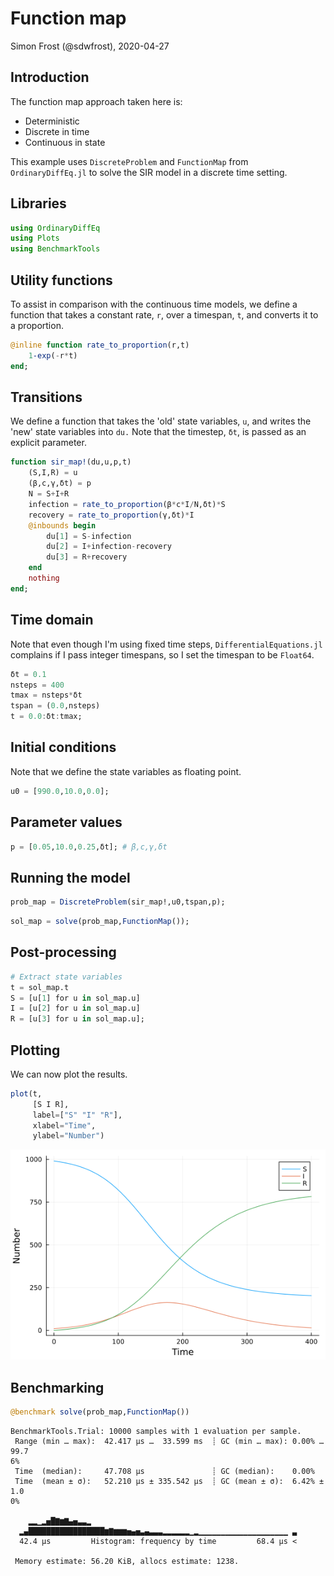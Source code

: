# Function map
Simon Frost (@sdwfrost), 2020-04-27

## Introduction

The function map approach taken here is:

- Deterministic
- Discrete in time
- Continuous in state

This example uses `DiscreteProblem` and `FunctionMap` from `OrdinaryDiffEq.jl` to solve the SIR model in a discrete time setting.

## Libraries

```julia
using OrdinaryDiffEq
using Plots
using BenchmarkTools
```




## Utility functions

To assist in comparison with the continuous time models, we define a function that takes a constant rate, `r`, over a timespan, `t`, and converts it to a proportion.

```julia
@inline function rate_to_proportion(r,t)
    1-exp(-r*t)
end;
```




## Transitions

We define a function that takes the 'old' state variables, `u`, and writes the 'new' state variables into `du.` Note that the timestep, `δt`, is passed as an explicit parameter.

```julia
function sir_map!(du,u,p,t)
    (S,I,R) = u
    (β,c,γ,δt) = p
    N = S+I+R
    infection = rate_to_proportion(β*c*I/N,δt)*S
    recovery = rate_to_proportion(γ,δt)*I
    @inbounds begin
        du[1] = S-infection
        du[2] = I+infection-recovery
        du[3] = R+recovery
    end
    nothing
end;
```




## Time domain

Note that even though I'm using fixed time steps, `DifferentialEquations.jl` complains if I pass integer timespans, so I set the timespan to be `Float64`.

```julia
δt = 0.1
nsteps = 400
tmax = nsteps*δt
tspan = (0.0,nsteps)
t = 0.0:δt:tmax;
```




## Initial conditions

Note that we define the state variables as floating point.

```julia
u0 = [990.0,10.0,0.0];
```




## Parameter values

```julia
p = [0.05,10.0,0.25,δt]; # β,c,γ,δt
```




## Running the model

```julia
prob_map = DiscreteProblem(sir_map!,u0,tspan,p);
```


```julia
sol_map = solve(prob_map,FunctionMap());
```




## Post-processing

```julia
# Extract state variables
t = sol_map.t
S = [u[1] for u in sol_map.u]
I = [u[2] for u in sol_map.u]
R = [u[3] for u in sol_map.u];
```




## Plotting

We can now plot the results.

```julia
plot(t,
     [S I R],
     label=["S" "I" "R"],
     xlabel="Time",
     ylabel="Number")
```

![](figures/function_map_10_1.png)



## Benchmarking

```julia
@benchmark solve(prob_map,FunctionMap())
```

```
BenchmarkTools.Trial: 10000 samples with 1 evaluation per sample.
 Range (min … max):  42.417 μs …  33.599 ms  ┊ GC (min … max): 0.00% … 99.7
6%
 Time  (median):     47.708 μs               ┊ GC (median):    0.00%
 Time  (mean ± σ):   52.210 μs ± 335.542 μs  ┊ GC (mean ± σ):  6.42% ±  1.0
0%

    ▂▂▁▂▅█▇▆▇▄▅▃▃▂                                              
  ▂▄█████████████████▆▇▆▆▆▅▄▅▃▄▃▃▃▂▂▂▂▂▂▁▂▁▁▁▁▁▁▁▁▁▁▁▁▁▁▁▁▁▁▁▁ ▃
  42.4 μs         Histogram: frequency by time         68.4 μs <

 Memory estimate: 56.20 KiB, allocs estimate: 1238.
```


